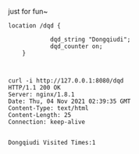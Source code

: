just for fun~
      
	location /dqd {

                dqd_string "Dongqiudi";
                dqd_counter on;
        }



	curl -i http://127.0.0.1:8080/dqd
	HTTP/1.1 200 OK
	Server: nginx/1.8.1
	Date: Thu, 04 Nov 2021 02:39:35 GMT
	Content-Type: text/html
	Content-Length: 25
	Connection: keep-alive

	
	Dongqiudi Visited Times:1
